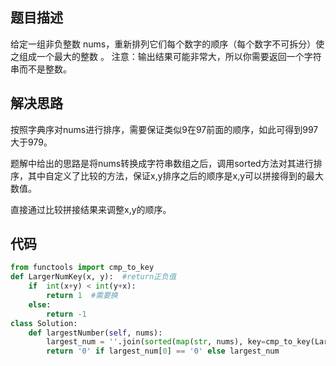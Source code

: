 ## 题目描述
给定一组非负整数 nums，重新排列它们每个数字的顺序（每个数字不可拆分）使之组成一个最大的整数
。
注意：输出结果可能非常大，所以你需要返回一个字符串而不是整数。


## 解决思路
按照字典序对nums进行排序，需要保证类似9在97前面的顺序，如此可得到997大于979。

题解中给出的思路是将nums转换成字符串数组之后，调用sorted方法对其进行排序，其中自定义了比较的方法，保证x,y排序之后的顺序是x,y可以拼接得到的最大数值。

直接通过比较拼接结果来调整x,y的顺序。


## 代码
```python
from functools import cmp_to_key
def LargerNumKey(x, y):  #return正负值
    if  int(x+y) < int(y+x):
        return 1  #需要换
    else:
        return -1
class Solution:
    def largestNumber(self, nums):
        largest_num = ''.join(sorted(map(str, nums), key=cmp_to_key(LargerNumKey)))
        return '0' if largest_num[0] == '0' else largest_num


```